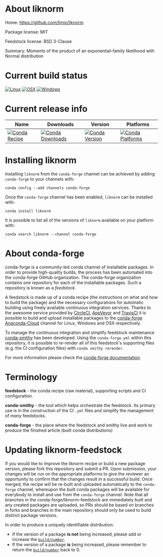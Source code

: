 About liknorm
=============

Home: https://github.com/limix/liknorm

Package license: MIT

Feedstock license: BSD 3-Clause

Summary: Moments of the product of an exponential-family likelihood with Normal distribution



Current build status
====================

[![Linux](https://img.shields.io/circleci/project/github/conda-forge/liknorm-feedstock/master.svg?label=Linux)](https://circleci.com/gh/conda-forge/liknorm-feedstock)
[![OSX](https://img.shields.io/travis/conda-forge/liknorm-feedstock/master.svg?label=macOS)](https://travis-ci.org/conda-forge/liknorm-feedstock)
[![Windows](https://img.shields.io/appveyor/ci/conda-forge/liknorm-feedstock/master.svg?label=Windows)](https://ci.appveyor.com/project/conda-forge/liknorm-feedstock/branch/master)

Current release info
====================

| Name | Downloads | Version | Platforms |
| --- | --- | --- | --- |
| [![Conda Recipe](https://img.shields.io/badge/recipe-liknorm-green.svg)](https://anaconda.org/conda-forge/liknorm) | [![Conda Downloads](https://img.shields.io/conda/dn/conda-forge/liknorm.svg)](https://anaconda.org/conda-forge/liknorm) | [![Conda Version](https://img.shields.io/conda/vn/conda-forge/liknorm.svg)](https://anaconda.org/conda-forge/liknorm) | [![Conda Platforms](https://img.shields.io/conda/pn/conda-forge/liknorm.svg)](https://anaconda.org/conda-forge/liknorm) |

Installing liknorm
==================

Installing `liknorm` from the `conda-forge` channel can be achieved by adding `conda-forge` to your channels with:

```
conda config --add channels conda-forge
```

Once the `conda-forge` channel has been enabled, `liknorm` can be installed with:

```
conda install liknorm
```

It is possible to list all of the versions of `liknorm` available on your platform with:

```
conda search liknorm --channel conda-forge
```


About conda-forge
=================

conda-forge is a community-led conda channel of installable packages.
In order to provide high-quality builds, the process has been automated into the
conda-forge GitHub organization. The conda-forge organization contains one repository
for each of the installable packages. Such a repository is known as a *feedstock*.

A feedstock is made up of a conda recipe (the instructions on what and how to build
the package) and the necessary configurations for automatic building using freely
available continuous integration services. Thanks to the awesome service provided by
[CircleCI](https://circleci.com/), [AppVeyor](http://www.appveyor.com/)
and [TravisCI](https://travis-ci.org/) it is possible to build and upload installable
packages to the [conda-forge](https://anaconda.org/conda-forge)
[Anaconda-Cloud](http://docs.anaconda.org/) channel for Linux, Windows and OSX respectively.

To manage the continuous integration and simplify feedstock maintenance
[conda-smithy](http://github.com/conda-forge/conda-smithy) has been developed.
Using the ``conda-forge.yml`` within this repository, it is possible to re-render all of
this feedstock's supporting files (e.g. the CI configuration files) with ``conda smithy rerender``.

For more information please check the [conda-forge documentation](https://conda-forge.org/docs/).

Terminology
===========

**feedstock** - the conda recipe (raw material), supporting scripts and CI configuration.

**conda-smithy** - the tool which helps orchestrate the feedstock.
                   Its primary use is in the construction of the CI ``.yml`` files
                   and simplify the management of *many* feedstocks.

**conda-forge** - the place where the feedstock and smithy live and work to
                  produce the finished article (built conda distributions)


Updating liknorm-feedstock
==========================

If you would like to improve the liknorm recipe or build a new
package version, please fork this repository and submit a PR. Upon submission,
your changes will be run on the appropriate platforms to give the reviewer an
opportunity to confirm that the changes result in a successful build. Once
merged, the recipe will be re-built and uploaded automatically to the
`conda-forge` channel, whereupon the built conda packages will be available for
everybody to install and use from the `conda-forge` channel.
Note that all branches in the conda-forge/liknorm-feedstock are
immediately built and any created packages are uploaded, so PRs should be based
on branches in forks and branches in the main repository should only be used to
build distinct package versions.

In order to produce a uniquely identifiable distribution:
 * If the version of a package **is not** being increased, please add or increase
   the [``build/number``](http://conda.pydata.org/docs/building/meta-yaml.html#build-number-and-string).
 * If the version of a package **is** being increased, please remember to return
   the [``build/number``](http://conda.pydata.org/docs/building/meta-yaml.html#build-number-and-string)
   back to 0.